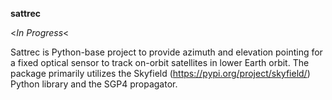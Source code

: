 **sattrec**

<_In Progress_<

Sattrec is  Python-base project to provide azimuth and elevation pointing for a fixed optical sensor to track on-orbit satellites in lower Earth orbit. The package primarily utilizes the Skyfield (https://pypi.org/project/skyfield/) Python library and the SGP4 propagator.  

<!---
Shakystew/Shakystew is a ✨ special ✨ repository because its `README.md` (this file) appears on your GitHub profile.
You can click the Preview link to take a look at your changes.
--->
